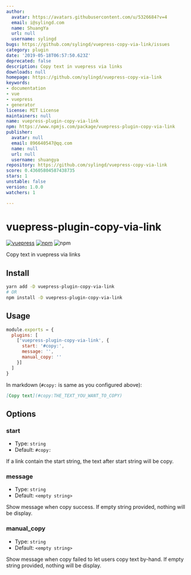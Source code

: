 ```yaml
---
author:
  avatar: https://avatars.githubusercontent.com/u/5326684?v=4
  email: i@sylingd.com
  name: ShuangYa
  url: null
  username: sylingd
bugs: https://github.com/sylingd/vuepress-copy-via-link/issues
category: plugin
date: '2019-05-18T06:57:50.623Z'
deprecated: false
description: Copy text in vuepress via links
downloads: null
homepage: https://github.com/sylingd/vuepress-copy-via-link
keywords:
- documentation
- vue
- vuepress
- generator
license: MIT License
maintainers: null
name: vuepress-plugin-copy-via-link
npm: https://www.npmjs.com/package/vuepress-plugin-copy-via-link
publisher:
  avatar: null
  email: 896640547@qq.com
  name: null
  url: null
  username: shuangya
repository: https://github.com/sylingd/vuepress-copy-via-link
score: 0.43605804587438735
stars: 1
unstable: false
version: 1.0.0
watchers: 1

---
```


# vuepress-plugin-copy-via-link

[![vuepress](https://img.shields.io/badge/vuepress-%3E%3D%201.0-brightgreen.svg)](https://v1.vuepress.vuejs.org/)
[![npm](https://img.shields.io/npm/v/vuepress-plugin-copy-via-link.svg)](https://www.npmjs.com/package/vuepress-plugin-copy-via-link)
![npm](https://img.shields.io/npm/dt/vuepress-plugin-copy-via-link.svg)

Copy text in vuepress via links

## Install

```bash
yarn add -D vuepress-plugin-copy-via-link
# OR
npm install -D vuepress-plugin-copy-via-link
```

## Usage

```javascript
module.exports = {
  plugins: [
    ['vuepress-plugin-copy-via-link', {
      start: '#copy:',
      message: '',
      manual_copy: ''
    }]
  ]
}
```

In markdown (`#copy:` is same as you configured above):

```markdown
[Copy text](#copy:THE_TEXT_YOU_WANT_TO_COPY)
```

## Options

### start

- Type: `string`
- Default: `#copy:`

If a link contain the start string, the text after start string will be copy.

### message

- Type: `string`
- Default: `<empty string>`

Show message when copy success. If empty string provided, nothing will be display.

### manual_copy

- Type: `string`
- Default: `<empty string>`

Show message when copy failed to let users copy text by-hand. If empty string provided, nothing will be display.
